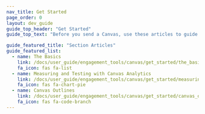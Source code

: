 ```yaml
---
nav_title: Get Started
page_order: 0
layout: dev_guide
guide_top_header: "Get Started"
guide_top_text: "Before you send a Canvas, use these articles to guide your planning for your Canvas and the journey you plan to take your users through."

guide_featured_title: "Section Articles"
guide_featured_list:
  - name: The Basics
    link: /docs/user_guide/engagement_tools/canvas/get_started/the_basics/
    fa_icon: fas fa-list
  - name: Measuring and Testing with Canvas Analytics
    link: /docs/user_guide/engagement_tools/canvas/get_started/measuring_and_testing_with_canvas_analytics/
    fa_icon: fas fa-chart-pie
  - name: Canvas Outlines
    link: /docs/user_guide/engagement_tools/canvas/get_started/canvas_outlines/
    fa_icon: fas fa-code-branch
---
```

